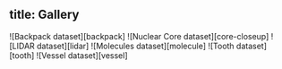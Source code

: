 title: Gallery
---

<style>
  .gallery img {
    width: 50%;
    display: inline-block;
    padding: 2px;
  }
  .gallery br {
    display: none;
  }
</style>

<div class="gallery">
![Backpack dataset][backpack]
![Nuclear Core dataset][core-closeup]
![LIDAR dataset][lidar]
![Molecules dataset][molecule]
![Tooth dataset][tooth]
![Vessel dataset][vessel]
</div>

[backpack]: backpack.jpg
[core-closeup]: core-closeup.jpg
[lidar]: lidar.jpg
[molecule]: molecule.jpg
[tooth]: tooth.jpg
[vessel]: vessel.jpg
